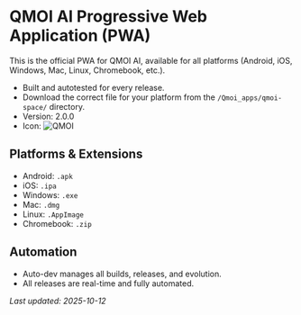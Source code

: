 # QMOI AI Progressive Web Application (PWA)

This is the official PWA for QMOI AI, available for all platforms (Android, iOS, Windows, Mac, Linux, Chromebook, etc.).

- Built and autotested for every release.
- Download the correct file for your platform from the `/Qmoi_apps/qmoi-space/` directory.
- Version: 2.0.0
- Icon: ![QMOI](icons/icon-192x192.png)

## Platforms & Extensions
- Android: `.apk`
- iOS: `.ipa`
- Windows: `.exe`
- Mac: `.dmg`
- Linux: `.AppImage`
- Chromebook: `.zip`

## Automation
- Auto-dev manages all builds, releases, and evolution.
- All releases are real-time and fully automated.

_Last updated: 2025-10-12_
